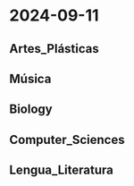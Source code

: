 # 2024-09-11 <!-- markmap: foldAll -->

## Artes_Plásticas

## Música

## Biology

## Computer_Sciences

## Lengua_Literatura

